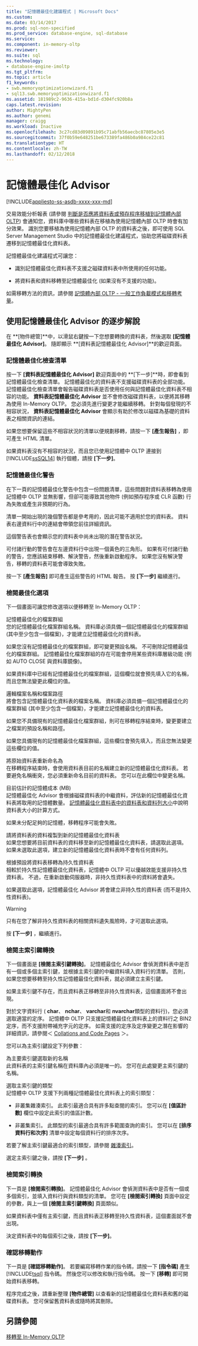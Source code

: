 ```yaml
---
title: "記憶體最佳化建議程式 | Microsoft Docs"
ms.custom: 
ms.date: 03/14/2017
ms.prod: sql-non-specified
ms.prod_service: database-engine, sql-database
ms.service: 
ms.component: in-memory-oltp
ms.reviewer: 
ms.suite: sql
ms.technology:
- database-engine-imoltp
ms.tgt_pltfrm: 
ms.topic: article
f1_keywords:
- swb.memoryoptimizationwizard.f1
- sql13.swb.memoryoptimizationwizard.f1
ms.assetid: 181989c2-9636-415a-bd1d-d304fc920b8a
caps.latest.revision: 
author: MightyPen
ms.author: genemi
manager: craigg
ms.workload: Inactive
ms.openlocfilehash: 3c27cd83d09891b95c71abfb56aecbc87805e3e5
ms.sourcegitcommit: 37f0b59e648251be673389fa486b0a984ce22c81
ms.translationtype: HT
ms.contentlocale: zh-TW
ms.lasthandoff: 02/12/2018
---
```

# <a name="memory-optimization-advisor"></a>記憶體最佳化 Advisor
[!INCLUDE[appliesto-ss-asdb-xxxx-xxx-md](../../includes/appliesto-ss-asdb-xxxx-xxx-md.md)]

  交易效能分析報表 (請參閱 [判斷是否應將資料表或預存程序移植到記憶體內部 OLTP](../../relational-databases/in-memory-oltp/determining-if-a-table-or-stored-procedure-should-be-ported-to-in-memory-oltp.md)) 會通知您，資料庫中哪些資料表在移植為使用記憶體內部 OLTP 時會有加分效果。 識別您要移植為使用記憶體內部 OLTP 的資料表之後，即可使用 SQL Server Management Studio 中的記憶體最佳化建議程式，協助您將磁碟資料表遷移到記憶體最佳化資料表。  
  
 記憶體最佳化建議程式可讓您：  
  
-   識別記憶體最佳化資料表不支援之磁碟資料表中所使用的任何功能。  
  
-   將資料表和資料移轉至記憶體最佳化 (如果沒有不支援的功能)。  
    
 如需移轉方法的資訊，請參閱 [記憶體內部 OLTP - 一般工作負載模式和移轉考量](http://msdn.microsoft.com/library/dn673538.aspx)。  
  
## <a name="walkthrough-using-the-memory-optimization-advisor"></a>使用記憶體最佳化 Advisor 的逐步解說  
 在 **[物件總管]**中，以滑鼠右鍵按一下您想要轉換的資料表，然後選取 **[記憶體最佳化 Advisor]**。 隨即顯示 **[資料表記憶體最佳化 Advisor]**的歡迎頁面。  
  
### <a name="memory-optimization-checklist"></a>記憶體最佳化檢查清單  
 按一下 **[資料表記憶體最佳化 Advisor]** 歡迎頁面中的 **[下一步]**時，即會看到記憶體最佳化檢查清單。 記憶體最佳化的資料表不支援磁碟資料表的全部功能。 記憶體最佳化檢查清單會報告磁碟資料表是否使用任何與記憶體最佳化資料表不相容的功能。 **資料表記憶體最佳化 Advisor** 並不會修改磁碟資料表，以便將其移轉為使用 In-Memory OLTP。 您必須先進行變更才能繼續移轉。 針對每個發現的不相容狀況， **資料表記憶體最佳化 Advisor** 會顯示有助於修改以磁碟為基礎的資料表之相關資訊的連結。  
  
 如果您想要保留這些不相容狀況的清單以便規劃移轉，請按一下 **[產生報告]** ，即可產生 HTML 清單。  
  
 如果資料表沒有不相容的狀況，而且您已使用記憶體中 OLTP 連接到 [!INCLUDE[ssSQL14](../../includes/sssql14-md.md)] 執行個體，請按 **[下一步]**。  
  
### <a name="memory-optimization-warnings"></a>記憶體最佳化警告  
 在下一頁的記憶體最佳化警告中包含一份問題清單，這些問題對資料表移轉為使用記憶體中 OLTP 並無影響，但卻可能導致其他物件 (例如預存程序或 CLR 函數) 行為失敗或產生非預期的行為。  
  
 清單一開始出現的幾個警告都是參考用的，因此可能不適用於您的資料表。 資料表右邊資料行中的連結會帶領您前往詳細資訊。  
  
 這個警告表也會顯示您的資料表中尚未出現的潛在警告狀況。  
  
 可付諸行動的警告會在左邊資料行中出現一個黃色的三角形。 如果有可付諸行動的警告，您應該結束移轉、解決警告，然後重新啟動程序。 如果您沒有解決警告，移轉的資料表可能會導致失敗。  
  
 按一下 **[產生報告]** 即可產生這些警告的 HTML 報告。 按 **[下一步]** 繼續進行。  
  
### <a name="review-optimization-options"></a>檢閱最佳化選項  
 下一個畫面可讓您修改選項以便移轉至 In-Memory OLTP：  
  
 記憶體最佳化的檔案群組  
 您的記憶體最佳化檔案群組名稱。 資料庫必須具備一個記憶體最佳化的檔案群組 (其中至少包含一個檔案)，才能建立記憶體最佳化的資料表。  
  
 如果您沒有記憶體最佳化的檔案群組，即可變更預設名稱。 不可刪除記憶體最佳化的檔案群組。 記憶體最佳化檔案群組的存在可能會停用某些資料庫層級功能 (例如 AUTO CLOSE 與資料庫鏡像)。  
  
 如果資料庫中已經有記憶體最佳化的檔案群組，這個欄位就會預先填入它的名稱，而且您無法變更此欄位的值。  
  
 邏輯檔案名稱和檔案路徑  
 將會包含記憶體最佳化資料表的檔案名稱。 資料庫必須具備一個記憶體最佳化的檔案群組 (其中至少包含一個檔案)，才能建立記憶體最佳化的資料表。  
  
 如果您不具備現有的記憶體最佳化檔案群組，則可在移轉程序結束時，變更要建立之檔案的預設名稱和路徑。  
  
 如果您具備現有的記憶體最佳化檔案群組，這些欄位會預先填入，而且您無法變更這些欄位的值。  
  
 將原始資料表重新命名為  
 在移轉程序結束時，會使用資料表目前的名稱建立新的記憶體最佳化資料表。 若要避免名稱衝突，您必須重新命名目前的資料表。 您可以在此欄位中變更名稱。  
  
 目前估計的記憶體成本 (MB)  
 記憶體最佳化 Advisor 會根據磁碟資料表的中繼資料，評估新的記憶體最佳化資料表將取用的記憶體數量。 [記憶體最佳化資料表中的資料表和資料列大小](../../relational-databases/in-memory-oltp/table-and-row-size-in-memory-optimized-tables.md)中說明資料表大小的計算方式。  
  
 如果未分配足夠的記憶體，移轉程序可能會失敗。  
  
 請將資料表的資料複製到新的記憶體最佳化資料表  
 如果您想要將目前資料表的資料移至新的記憶體最佳化資料表，請選取此選項。 如果未選取此選項，建立新的記憶體最佳化資料表時不會有任何資料列。  
  
 根據預設將資料表移轉為持久性資料表  
 相較於持久性記憶體最佳化資料表，記憶體中 OLTP 可以優越效能支援非持久性資料表。 不過，在重新啟動伺服器時，非持久性資料表中的資料將會遺失。  
  
 如果選取此選項，記憶體最佳化 Advisor 將會建立非持久性的資料表 (而不是持久性資料表)。  
  
> [!WARNING]  
>  只有在您了解非持久性資料表的相關資料遺失風險時，才可選取此選項。  
  
 按 **[下一步]** ，繼續進行。  
  
### <a name="review-primary-key-conversion"></a>檢閱主索引鍵轉換  
 下一個畫面是 **[檢閱主索引鍵轉換]**。 記憶體最佳化 Advisor 會偵測資料表中是否有一個或多個主索引鍵，並根據主索引鍵的中繼資料填入資料行的清單。 否則，如果您想要移轉至持久性記憶體最佳化資料表，就必須建立主索引鍵。  
  
 如果主索引鍵不存在，而且資料表正移轉至非持久性資料表，這個畫面將不會出現。  
  
 對於文字資料行 ( **char**、 **nchar**、 **varchar**和 **nvarchar**類型的資料行)，您必須選取適當的定序。 記憶體中 OLTP 只支援記憶體最佳化資料表上的資料行之 BIN2 定序，而不支援附帶補充字元的定序。 如需支援的定序及定序變更之潛在影響的詳細資訊，請參閱＜ [Collations and Code Pages](http://msdn.microsoft.com/library/c626dcac-0474-432d-acc0-cfa643345372) ＞。  
  
 您可以為主索引鍵設定下列參數：  
  
 為主要索引鍵選取新的名稱  
 此資料表的主索引鍵名稱在資料庫內必須是唯一的。 您可在此處變更主索引鍵的名稱。  
  
 選取主索引鍵的類型  
 記憶體中 OLTP 支援下列兩種記憶體最佳化資料表上的索引類型：  
  
-   非叢集雜湊索引。 此索引最適合具有許多點查閱的索引。 您可以在 **[值區計數]** 欄位中設定此索引的值區計數。  
  
-   非叢集索引。 此類型的索引最適合具有許多範圍查詢的索引。 您可以在 **[排序資料行和次序]** 清單中設定每個資料行的排序次序。  
  
 若要了解主索引鍵最適合的索引類型，請參閱 [雜湊索引](http://msdn.microsoft.com/library/f4bdc9c1-7922-4fac-8183-d11ec58fec4e)。  
  
 選定主索引鍵之後，請按 **[下一步]** 。  
  
### <a name="review-index-conversion"></a>檢閱索引轉換  
 下一頁是 **[檢閱索引轉換]**。 記憶體最佳化 Advisor 會偵測資料表中是否有一個或多個索引，並填入資料行與資料類型的清單。 您可在 **[檢閱索引轉換]** 頁面中設定的參數，與上一個 **[檢閱主索引鍵轉換]** 頁面類似。  
  
 如果資料表中僅有主索引鍵，而且資料表正移轉至持久性資料表，這個畫面就不會出現。  
  
 決定資料表中的每個索引之後，請按 **[下一步]**。  
  
### <a name="verify-migration-actions"></a>確認移轉動作  
 下一頁是 **[確認移轉動作]**。 若要編寫移轉作業的指令碼，請按一下 **[指令碼]** 產生 [!INCLUDE[tsql](../../includes/tsql-md.md)] 指令碼。 然後您可以修改和執行指令碼。 按一下 **[移轉]** 即可開始資料表移轉。  
  
 程序完成之後，請重新整理 **[物件總管]** 以查看新的記憶體最佳化資料表和舊的磁碟資料表。 您可保留舊資料表或隨時將其刪除。  
  
## <a name="see-also"></a>另請參閱  
 [移轉至 In-Memory OLTP](../../relational-databases/in-memory-oltp/migrating-to-in-memory-oltp.md)  
  
  
